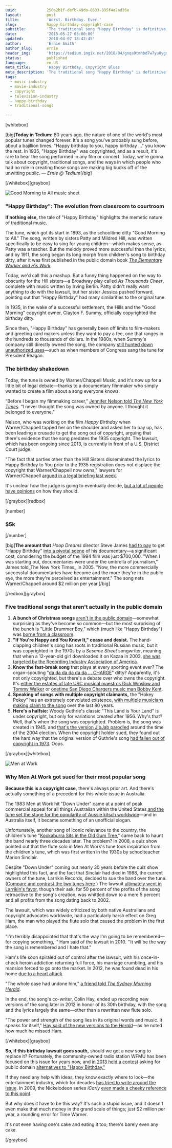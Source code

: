 ```yaml
---
uuid:             250a2b1f-defb-49da-8633-895f4a2ad36e
layout:           post
title:            'Worst. Birthday. Ever.'
slug:             happy-birthday-copyright-case
subtitle:         'The traditional song "Happy Birthday" is definitive proof that just because a song is traditional doesn''t mean it isn''t copyrighted.'
date:             '2015-05-27 03:00:00'
updated:          '2018-04-07 18:42:45'
author:           'Ernie Smith'
author_slug:      ernie
header_img:       'https://tedium.imgix.net/2018/04/gnqa9tmhbd7w7yu0ygsp--1-.gif'
status:           published
language:         en_US
meta_title:       'Happy Birthday, Copyright Blues'
meta_description: 'The traditional song "Happy Birthday" is definitive proof that just because a song is traditional doesn''t mean it isn''t copyrighted.'
tags:
  - music-industry
  - movie-industry
  - copyright
  - television-industry
  - happy-birthday
  - traditional-songs

---
```


[whitebox] 

[big]**Today in Tedium:** 80 years ago, the nature of one of the world's most popular tunes changed forever. It's a song you've probably sung before, about a bajillion times. "Happy birthday to you, happy birthday …" you know the rest. In 1935, "Happy Birthday" was copyrighted, and as a result, it's rare to hear the song performed in any film or concert. Today, we're gonna talk about copyright, traditional songs, and the ways in which people who had no role in creating those songs are making big bucks off of the unwitting public. _— Ernie @ Tedium_[/big]

[/whitebox][graybox]

![Good Morning to All music sheet](https://tedium.imgix.net/2018/04/toa6mv5jtq3dcgy28atp.jpg)

### "Happy Birthday": The evolution from classroom to courtroom

**If nothing else,** the tale of "Happy Birthday" highlights the memetic nature of traditional music.

The tune, which got its start in 1893, as the schooltime ditty "Good Morning to All." The song, written by sisters Patty and Mildred Hill, was written specifically to be easy to sing for young children—which makes sense, as Patty was a teacher. But the melody proved more successful than the lyrics, and by 1911, the song began its long morph from children's song to birthday ditty, after it was first published in the public domain book [_The Elementary Worker and His Work_](https://archive.org/details/TheElementaryWorkerAndHisWorktreatingTheBeginnersAndPrimary).

Today, we'd call this a mashup. But a funny thing happened on the way to obscurity for the Hill sisters—a Broadway play called _As Thousands Cheer_, complete with music written by Irving Berlin. Patty didn't really want anything to do with the lawsuit, but her sister Jessica pushed forward, pointing out that "Happy Birthday" had many similarities to the original tune.

In 1935, in the wake of a successful settlement, the Hills and the "Good Morning" copyright owner, Clayton F. Summy, officially copyrighted the birthday ditty.

Since then, "Happy Birthday" has generally been off limits to film-makers and greeting card makers unless they want to pay a fee, one that ranges in the hundreds to thousands of dollars. In the 1980s, when Summy's company still directly owned the song, the company [still hunted down unauthorized uses](http://articles.latimes.com/1985-04-05/news/vw-27400_1_happy-birthday)—such as when members of Congress sang the tune for President Reagan.

### The birthday shakedown

Today, the tune is owned by Warner/Chappell Music, and it's now up for a little bit of legal debate—thanks to a documentary filmmaker who simply wanted to create a film about a song everyone knows.

“Before I began my filmmaking career,” [Jennifer Nelson told _The New York Times_](http://www.nytimes.com/2013/06/14/nyregion/lawsuit-aims-to-strip-happy-birthday-to-you-of-its-copyright.html?_r=0). “I never thought the song was owned by anyone. I thought it belonged to everyone.”

Nelson, who was working on the film _Happy Birthday_ when Warner/Chappell tapped her on the shoulder and asked her to pay up, has been leading a crusade to get the song out of copyright, arguing that there's evidence that the song predates the 1935 copyright. The lawsuit, which has been ongoing since 2013, is currently in front of a U.S. District Court judge.

"The fact that parties other than the Hill Sisters disseminated the lyrics to Happy Birthday to You prior to the 1935 registration does not displace the copyright that Warner/Chappell now owns," lawyers for Warner/Chappell [argued in a legal briefing last week](http://www.hollywoodreporter.com/thr-esq/judge-wants-know-happy-birthday-796655).

It's unclear how the judge is going to eventually decide, [but a lot of people have opinions](http://www.unhappybirthday.com/) on how they should.

[/graybox][redbox]

[number]
### $5k
[/number]

[big]**The amount that** _Hoop Dreams_ director Steve James [had to pay](http://www.nytimes.com/2005/10/16/movies/16rams.html) to get "Happy Birthday" [into a pivotal scene](https://vimeo.com/103931500) of his documentary—a significant cost, considering the budget of the 1994 film was just $700,000. "When I was starting out, documentaries were under the umbrella of journalism," James told_The New York Times_ in 2005. "Now, the more commercially successful documentaries have become and the more they're in the public eye, the more they're perceived as entertainment." The song nets Warner/Chappell around $2 million per year.[/big]

[/redbox][graybox]

### Five traditional songs that aren't actually in the public domain

1. **A bunch of Christmas songs** [aren't in the public domain](http://diymusician.cdbaby.com/2010/10/dont-let-a-lawsuit-drain-your-christmas-cheer-holiday-music-and-the-public-domain/)—somewhat surprising as they've become so common—but the most surprising of the bunch is "Little Drummer Boy," which (much like "Happy Birthday") was [borne from a classroom](http://library.umkc.edu/spec-col-collections/davis).
2. **"If You're Happy and You Know It," cease and desist.** The hand-clapping children's song has roots in traditional Russian music, but it was copyrighted in the 1970s by a _Sesame Street_ songwriter, meaning that when a 12-year-old girl downloaded it on Kazaa in 2003, [she was targeted by the Recording Industry Association of America](http://news.bbc.co.uk/2/hi/entertainment/3096340.stm).
3. **Know the fast-break song** that plays at every sporting event ever? The organ-spouting "[da da da da da da … CHARGE](https://www.youtube.com/watch?v=JW3N82SwiMg)" ditty? Apparently, it's not only copyrighted, but there's a debate over who owns the copyright. It's [either the estates of late USC musical maestros Dick Winslow and Tommy Walker](http://www.si.com/vault/1990/11/12/123066/give-him-credit-for-the-charge-tommy-walker-converted-six-notes-into-a-famous-fanfare) or [onetime San Diego Chargers music man Bobby Kent](http://www.miaminewtimes.com/news/bobby-kent-claims-he-invented-da-da-da-da-da-da-charge-and-wants-to-cash-in-6533050).
4. **Speaking of songs with multiple copyright claimants,** the "Hokey Pokey" has an extremely convoluted existence, [with multiple musicians making claim to the song](http://mentalfloss.com/article/31063/ambiguous-origins-hokey-pokey) over the last 80 years.
5. **Here's a halfsie:** Woody Guthrie's classic "This Land is Your Land" is under copyright, but only for variations created after 1956. Why's that? Well, that's when the song was copyrighted. Problem is, the song was created in 1945, and [that's the version JibJab parodied](https://www.youtube.com/watch?v=z8Q-sRdV7SY) around the time of the 2004 election. When the copyright holder sued, they found out the hard way that the original version of Guthrie's song [had fallen out of copyright in 1973](https://w2.eff.org/news/archives/2004_08.php#001838). Oops.

[/graybox][whitebox]

![Men at Work](https://tedium.imgix.net/2018/04/hzki0suekcoyt43mczlc.jpg)

### Why Men At Work got sued for their most popular song

**Because this is a copyright case,** there's always prior art. And there's actually something of a precedent for this whole issue in Australia.

The 1983 Men at Work hit "Down Under" came at a point of peak commercial appeal for all things Australian within the United States,[and the tune set the stage for the popularity of Aussie kitsch worldwide](https://www.youtube.com/watch?v=XfR9iY5y94s)—and in Australia itself, it became something of an unofficial slogan.

Unfortunately, another song of iconic relevance to the country, the children's tune "[Kookaburra Sits in the Old Gum Tree](https://www.youtube.com/watch?v=8lbnmcfQ368)," came back to haunt the band nearly three decades later. The problem? In 2008, a quiz show pointed out that the flute solo in Men At Work's tune took inspiration from the children's tune, which was first written in the 1930s by schoolteacher Marion Sinclair.

Despite "Down Under" coming out nearly 30 years before the quiz show highlighted this fact, and the fact that Sinclair had died in 1988, the current owners of the tune, Larrikin Records, decided to sue the band over the tune. ([Compare and contrast the two tunes here](https://www.youtube.com/watch?v=OZzm1C-NlME).) The lawsuit [ultimately went in Larrikin's favor](https://www.techdirt.com/articles/20110331/03553613714/appeals-court-still-says-down-under-infringes-decades-old-folk-song.shtml), though their ask, for 50 percent of the profits of the song retroactive to the song's creation, was whittled down to a mere 5 percent and all profits from the song dating back to 2002.

The lawsuit, which was widely criticized by both native Australians and copyright advocates worldwide, had a particularly harsh effect on Greg Ham, the man who played the flute solo that caused the problem in the first place.

"I'm terribly disappointed that that's the way I'm going to be remembered—for copying something, '' Ham said of the lawsuit in 2010. ''It will be the way the song is remembered and I hate that."

Ham's life soon spiraled out of control after the lawsuit, with his once-in-check heroin addiction returning full force, his marriage crumbling, and his mansion forced to go onto the market. In 2012, he was found dead in his home [due to a heart attack](http://www.heraldsun.com.au/entertainment/foul-play-ruled-out-in-greg-hams-death/story-e6frf9hf-1226334721098).

"The whole case had undone him," [a friend told _The Sydney Morning Herald_](http://www.smh.com.au/entertainment/music/a-jaunty-tune-turned-sour-for-men-at-works-man-with-the-flute-20120419-1xa4x.html).

In the end, the song's co-writer, Colin Hay, ended up recording new versions of the song later in 2012 in honor of its 30th birthday, with the song and the lyrics largely the same—other than a rewritten new flute solo.

"The power and strength of the song lies in its original words and music. It speaks for itself," [Hay said of the new versions to the _Herald_](http://www.smh.com.au/entertainment/music/down-under-loses-its-infringing-flute-20120727-22yte.html)—as he noted how much he missed Ham.

[/whitebox][graybox]

**So, if this birthday lawsuit goes south,** should we get a new song to replace it? Fortunately, the community-owned radio station WFMU has been focused on this issue for years now, and [in 2013 held a contest](http://freemusicarchive.org/curator/FMA/blog/Announcing_the_Happy_Birthday_Replacement_Songs) asking for public domain [alternatives to "Happy Birthday."](http://freemusicarchive.org/music/Happy_Birthday_Song_Contest/The_New_Birthday_Song_Contest/)

If they need any help with ideas, they know exactly where to look—the entertainment industry, which for decades [has tried to write around the issue](https://vimeo.com/55555820). In 2009, the Nickelodeon series _iCarly_ [even made a cheeky reference to this point](http://icarly.wikia.com/wiki/IMake_Sam_Girlier).

But why does it have to be this way? It's such a stupid issue, and it doesn't even make that much money in the grand scale of things; just $2 million per year, a rounding error for Time Warner.

It's not even having one's cake and eating it too; there's barely even any cake.

[/graybox]

